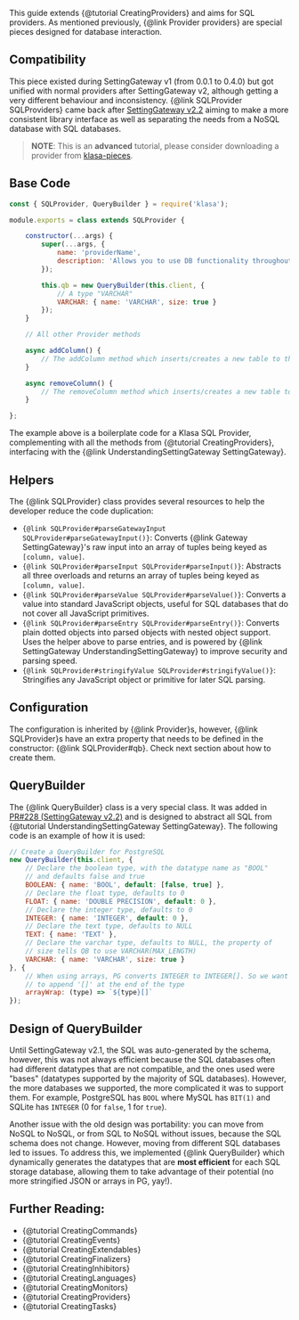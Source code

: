 This guide extends {@tutorial CreatingProviders} and aims for SQL providers. As mentioned previously, {@link Provider providers} are special pieces designed for database interaction.

## Compatibility

This piece existed during SettingGateway v1 (from 0.0.1 to 0.4.0) but got unified with normal providers after SettingGateway v2, although getting a very different behaviour and inconsistency. {@link SQLProvider SQLProviders} came back after [SettingGateway v2.2](https://github.com/dirigeants/klasa/pull/228) aiming to make a more consistent library interface as well as separating the needs from a NoSQL database with SQL databases.

> **NOTE**: This is an **advanced** tutorial, please consider downloading a provider from [klasa-pieces](https://github.com/dirigeants/klasa-pieces/tree/master/providers).

## Base Code

```javascript
const { SQLProvider, QueryBuilder } = require('klasa');

module.exports = class extends SQLProvider {

	constructor(...args) {
		super(...args, {
			name: 'providerName',
			description: 'Allows you to use DB functionality throughout Klasa'
		});

		this.qb = new QueryBuilder(this.client, {
			// A type "VARCHAR"
			VARCHAR: { name: 'VARCHAR', size: true }
		});
	}

	// All other Provider methods

	async addColumn() {
		// The addColumn method which inserts/creates a new table to the database.
	}

	async removeColumn() {
		// The removeColumn method which inserts/creates a new table to the database.
	}

};
```

The example above is a boilerplate code for a Klasa SQL Provider, complementing with all the methods from {@tutorial CreatingProviders}, interfacing with the {@link UnderstandingSettingGateway SettingGateway}.

## Helpers

The {@link SQLProvider} class provides several resources to help the developer reduce the code duplication:

- `{@link SQLProvider#parseGatewayInput SQLProvider#parseGatewayInput()}`: Converts {@link Gateway SettingGateway}'s raw input into an array of tuples being keyed as `[column, value]`.
- `{@link SQLProvider#parseInput SQLProvider#parseInput()}`: Abstracts all three overloads and returns an array of tuples being keyed as `[column, value]`.
- `{@link SQLProvider#parseValue SQLProvider#parseValue()}`: Converts a value into standard JavaScript objects, useful for SQL databases that do not cover all JavaScript primitives.
- `{@link SQLProvider#parseEntry SQLProvider#parseEntry()}`: Converts plain dotted objects into parsed objects with nested object support. Uses the helper above to parse entries, and is powered by {@link SettingGateway UnderstandingSettingGateway} to improve security and parsing speed.
- `{@link SQLProvider#stringifyValue SQLProvider#stringifyValue()}`: Stringifies any JavaScript object or primitive for later SQL parsing.

## Configuration

The configuration is inherited by {@link Provider}s, however, {@link SQLProvider}s have an extra property that needs to be defined in the constructor: {@link SQLProvider#qb}. Check next section about how to create them.

## QueryBuilder

The {@link QueryBuilder} class is a very special class. It was added in [PR#228 (SettingGateway v2.2)](https://github.com/dirigeants/klasa/pull/228) and is designed to abstract all SQL from {@tutorial UnderstandingSettingGateway SettingGateway}. The following code is an example of how it is used:

```javascript
// Create a QueryBuilder for PostgreSQL
new QueryBuilder(this.client, {
	// Declare the boolean type, with the datatype name as "BOOL"
	// and defaults false and true
	BOOLEAN: { name: 'BOOL', default: [false, true] },
	// Declare the float type, defaults to 0
	FLOAT: { name: 'DOUBLE PRECISION', default: 0 },
	// Declare the integer type, defaults to 0
	INTEGER: { name: 'INTEGER', default: 0 },
	// Declare the text type, defaults to NULL
	TEXT: { name: 'TEXT' },
	// Declare the varchar type, defaults to NULL, the property of
	// size tells QB to use VARCHAR(MAX_LENGTH)
	VARCHAR: { name: 'VARCHAR', size: true }
}, {
	// When using arrays, PG converts INTEGER to INTEGER[]. So we want
	// to append '[]' at the end of the type
	arrayWrap: (type) => `${type}[]`
});
```

## Design of QueryBuilder

Until SettingGateway v2.1, the SQL was auto-generated by the schema, however, this was not always efficient because the SQL databases often had different datatypes that are not compatible, and the ones used were "bases" (datatypes supported by the majority of SQL databases). However, the more databases we supported, the more complicated it was to support them. For example, PostgreSQL has `BOOL` where MySQL has `BIT(1)` and SQLite has `INTEGER` (0 for `false`, 1 for `true`).

Another issue with the old design was portability: you can move from NoSQL to NoSQL, or from SQL to NoSQL without issues, because the SQL schema does not change. However, moving from different SQL databases led to issues. To address this, we implemented {@link QueryBuilder} which dynamically generates the datatypes that are **most efficient** for each SQL storage database, allowing them to take advantage of their potential (no more stringified JSON or arrays in PG, yay!).

## Further Reading:

- {@tutorial CreatingCommands}
- {@tutorial CreatingEvents}
- {@tutorial CreatingExtendables}
- {@tutorial CreatingFinalizers}
- {@tutorial CreatingInhibitors}
- {@tutorial CreatingLanguages}
- {@tutorial CreatingMonitors}
- {@tutorial CreatingProviders}
- {@tutorial CreatingTasks}
